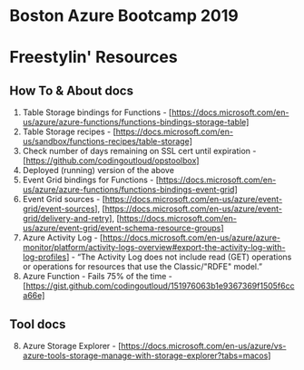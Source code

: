 # Boston Azure Bootcamp 2019 
# Freestylin' Resources

## How To & About docs

1. Table Storage bindings for Functions - [https://docs.microsoft.com/en-us/azure/azure-functions/functions-bindings-storage-table]
2. Table Storage recipes - [https://docs.microsoft.com/en-us/sandbox/functions-recipes/table-storage]
3. Check number of days remaining on SSL cert until expiration - [https://github.com/codingoutloud/opstoolbox]
4. Deployed (running) version of the above
5. Event Grid bindings for Functions - [https://docs.microsoft.com/en-us/azure/azure-functions/functions-bindings-event-grid]
6. Event Grid sources - [https://docs.microsoft.com/en-us/azure/event-grid/event-sources], [https://docs.microsoft.com/en-us/azure/event-grid/delivery-and-retry], [https://docs.microsoft.com/en-us/azure/event-grid/event-schema-resource-groups]
7. Azure Activity Log - [https://docs.microsoft.com/en-us/azure/azure-monitor/platform/activity-logs-overview#export-the-activity-log-with-log-profiles] - “The Activity Log does not include read (GET) operations or operations for resources that use the Classic/"RDFE" model.”
7. Azure Function - Fails 75% of the time - [https://gist.github.com/codingoutloud/151976063b1e9367369f1505f6cca66e]

## Tool docs

8. Azure Storage Explorer - [https://docs.microsoft.com/en-us/azure/vs-azure-tools-storage-manage-with-storage-explorer?tabs=macos]
